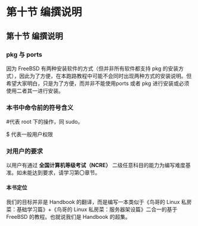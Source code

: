 # 第十节 编撰说明

## 第十节 编撰说明

### pkg 与 ports

因为 FreeBSD 有两种安装软件的方式（但并非所有软件都支持 pkg 的安装方式），因此为了方便，在本跑路教程中可能不会同时出现两种方式的安装说明。但希望大家明白，只是为了方便，而并非不能使用ports 或者 pkg 进行安装或必须使用二者其一进行安装。

### 本书中命令前的符号含义

\#代表 root 下的操作，同 sudo。

$ 代表一般用户权限

### 对用户的要求

以用户有通过 **全国计算机等级考试（NCRE）** 二级任意科目的能力为编写难度基准。如未能达到要求，请学习第〇章节。

#### 本书定位

我们的目标并非是 Handbook 的翻译，而是编写一本类似于《鸟哥的 Linux 私房菜：基础学习篇》+《鸟哥的 Linux 私房菜：服务器架设篇》二合一的基于 FreeBSD 的教程。也就说我们是 Handbook 的超集。
